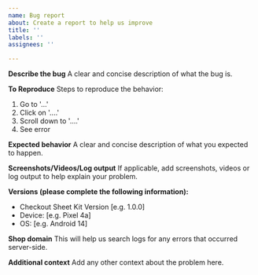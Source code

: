 ```yaml
---
name: Bug report
about: Create a report to help us improve
title: ''
labels: ''
assignees: ''

---
```


**Describe the bug**
A clear and concise description of what the bug is.

**To Reproduce**
Steps to reproduce the behavior:
1. Go to '...'
2. Click on '....'
3. Scroll down to '....'
4. See error

**Expected behavior**
A clear and concise description of what you expected to happen.

**Screenshots/Videos/Log output**
If applicable, add screenshots, videos or log output to help explain your problem.

**Versions (please complete the following information):**
 - Checkout Sheet Kit Version [e.g. 1.0.0]
 - Device: [e.g. Pixel 4a]
 - OS: [e.g. Android 14]

**Shop domain**
This will help us search logs for any errors that occurred server-side.

**Additional context**
Add any other context about the problem here.
